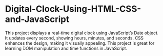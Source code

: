 # Digital-Clock-Using-HTML-CSS-and-JavaScript
This project displays a real-time digital clock using JavaScript’s Date object. It updates every second, showing hours, minutes, and seconds. CSS enhances the design, making it visually appealing. This project is great for learning DOM manipulation and time functions in JavaScript.
